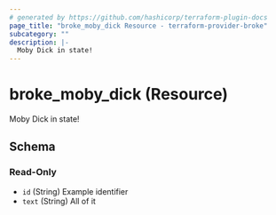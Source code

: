 ```yaml
---
# generated by https://github.com/hashicorp/terraform-plugin-docs
page_title: "broke_moby_dick Resource - terraform-provider-broke"
subcategory: ""
description: |-
  Moby Dick in state!
---
```


# broke_moby_dick (Resource)

Moby Dick in state!



<!-- schema generated by tfplugindocs -->
## Schema

### Read-Only

- `id` (String) Example identifier
- `text` (String) All of it


